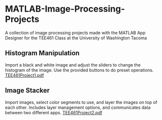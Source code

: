 # MATLAB-Image-Processing-Projects
A collection of image processing projects made with the MATLAB App Designer for the TEE461 Class at the University of Washington Tacoma

## Histogram Manipulation
Import a black and white image and adjust the sliders to change the histogram of the image. Use the provided buttons to do preset operations.
[TEE461Project1.pdf](https://github.com/tjpigott/MATLAB-Image-Processing-Projects/files/6658834/TEE461Project1.pdf)

## Image Stacker
Import images, select color segments to use, and layer the images on top of each other. Includes layer management options, and communicates data between two different apps. 
[TEE461Project2.pdf](https://github.com/tjpigott/MATLAB-Image-Processing-Projects/files/6658837/TEE461Project2.pdf)
